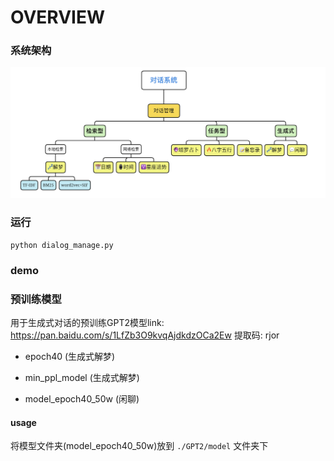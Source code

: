 # OVERVIEW

### 系统架构

![system_overview](./system_overview.png)

### 运行

`python dialog_manage.py`

### demo


### 预训练模型

用于生成式对话的预训练GPT2模型link:
https://pan.baidu.com/s/1LfZb3O9kvqAjdkdzOCa2Ew 提取码: rjor 

* epoch40 (生成式解梦)
   
* min_ppl_model (生成式解梦)
   
* model_epoch40_50w (闲聊)

#### usage

将模型文件夹(model_epoch40_50w)放到 `./GPT2/model` 文件夹下 
